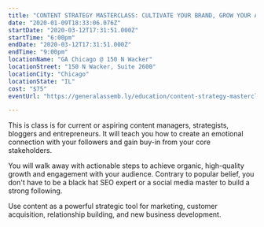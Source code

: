 ```yaml
---
title: "CONTENT STRATEGY MASTERCLASS: CULTIVATE YOUR BRAND, GROW YOUR AUDIENCE | MARCH 12"
date: "2020-01-09T18:33:06.076Z"
startDate: "2020-03-12T17:31:51.000Z"
startTime: "6:00pm"
endDate: "2020-03-12T17:31:51.000Z"
endTime: "9:00pm"
locationName: "GA Chicago @ 150 N Wacker"
locationStreet: "150 N Wacker, Suite 2600"
locationCity: "Chicago"
locationState: "IL"
cost: "$75"
eventUrl: "https://generalassemb.ly/education/content-strategy-masterclass-cultivate-your-brand-grow-your-audience/chicago/96006"

---
```


This is class is for current or aspiring content managers, strategists, bloggers and entrepreneurs. It will teach you how to create an emotional connection with your followers and gain buy-in from your core stakeholders.

You will walk away with actionable steps to achieve organic, high-quality growth and engagement with your audience. Contrary to popular belief, you don't have to be a black hat SEO expert or a social media master to build a strong following.

Use content as a powerful strategic tool for marketing, customer acquisition, relationship building, and new business development.

